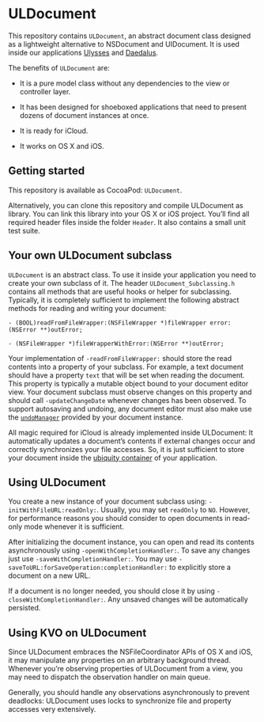 # ULDocument
This repository contains `ULDocument`, an abstract document class designed as a lightweight alternative to NSDocument and UIDocument. It is used inside our applications [Ulysses](http://www.ulyssesapp.com) and [Daedalus](http://www.daedalusapp.com).

The benefits of `ULDocument` are:

- It is a pure model class without any dependencies to the view or controller layer.

- It has been designed for shoeboxed applications that need to present dozens of document instances at once. 

- It is ready for iCloud.

- It works on OS X and iOS.

## Getting started 
This repository is available as CocoaPod: `ULDocument`. 

Alternatively, you can clone this repository and compile ULDocument as library. You can link this library into your OS X or iOS project. You’ll find all required header files inside the folder `Header`. It also contains a small unit test suite.

## Your own ULDocument subclass
`ULDocument` is an abstract class. To use it inside your application you need to create your own subclass of it. The header `ULDocument_Subclassing.h` contains all methods that are useful hooks or helper for subclassing. Typically, it is completely sufficient to implement the following abstract methods for reading and writing your document:

	- (BOOL)readFromFileWrapper:(NSFileWrapper *)fileWrapper error:(NSError **)outError;

	- (NSFileWrapper *)fileWrapperWithError:(NSError **)outError;

Your implementation of `-readFromFileWrapper:` should store the read contents into a property of your subclass. For example, a text document should have a property `text` that will be set when reading the document. This property is typically a mutable object bound to your document editor view. Your document subclass must observe changes on this property and should call `-updateChangeDate` whenever changes has been observed. To support autosaving and undoing, any document editor must also make use the [`undoManager`](https://developer.apple.com/library/mac/documentation/cocoa/reference/foundation/Classes/NSUndoManager_Class/Reference/Reference.html) provided by your document instance. 

All magic required for iCloud is already implemented inside ULDocument: It automatically updates a document’s contents if external changes occur and correctly synchronizes your file accesses. So, it is just sufficient to store your document inside the [ubiquity container](https://developer.apple.com/library/ios/documentation/General/Conceptual/iCloudDesignGuide/Chapters/DesigningForDocumentsIniCloud.html#//apple_ref/doc/uid/TP40012094-CH2-SW1) of your application.

## Using ULDocument
You create a new instance of your document subclass using: `-initWithFileURL:readOnly:`. Usually, you may set `readOnly` to `NO`. However, for performance reasons you should consider to open documents in read-only mode whenever it is sufficient.

After initializing the document instance, you can open and read its contents asynchronously using `-openWithCompletionHandler:`. To save any changes just use `-saveWithCompletionHandler:`. You may use `-saveToURL:forSaveOperation:completionHandler:` to explicitly store a document on a new URL.

If a document is no longer needed, you should close it by using `-closeWithCompletionHandler:`. Any unsaved changes will be automatically persisted.

## Using KVO on ULDocument
Since ULDocument embraces the NSFileCoordinator APIs of OS X and iOS, it may manipulate any properties on an arbitrary background thread. Whenever you’re observing properties of ULDocument from a view, you may need to dispatch the observation handler on main queue. 

Generally, you should handle any observations asynchronously to prevent deadlocks: ULDocument uses locks to synchronize file and property accesses very extensively.
